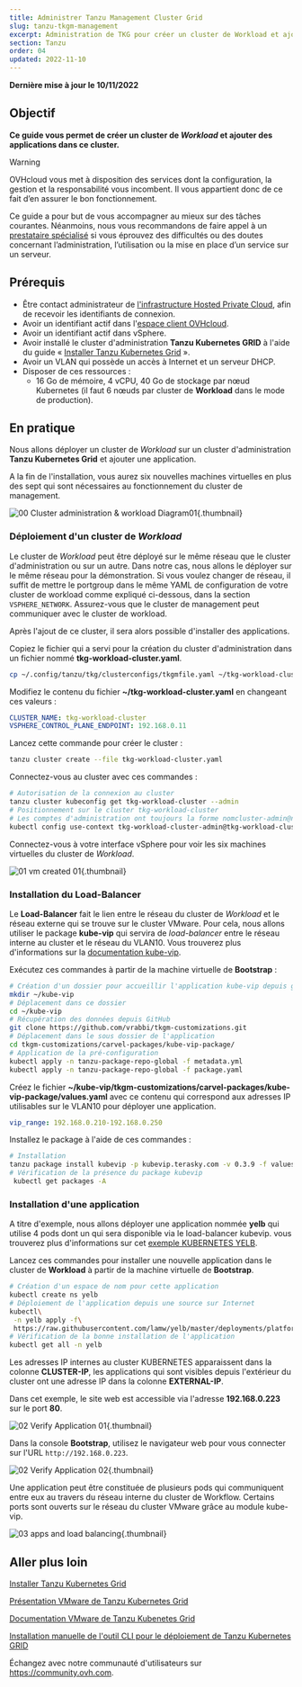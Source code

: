 ```yaml
---
title: Administrer Tanzu Management Cluster Grid
slug: tanzu-tkgm-management
excerpt: Administration de TKG pour créer un cluster de Workload et ajouter des applications dans ce cluster
section: Tanzu
order: 04
updated: 2022-11-10
---
```


**Dernière mise à jour le 10/11/2022**

## Objectif

**Ce guide vous permet de créer un cluster de *Workload* et ajouter des applications dans ce cluster.**

> [!warning]
> OVHcloud vous met à disposition des services dont la configuration, la gestion et la responsabilité vous incombent. Il vous appartient donc de ce fait d’en assurer le bon fonctionnement.
>
> Ce guide a pour but de vous accompagner au mieux sur des tâches courantes. Néanmoins, nous vous recommandons de faire appel à un [prestataire spécialisé](https://partner.ovhcloud.com/fr/) si vous éprouvez des difficultés ou des doutes concernant l’administration, l’utilisation ou la mise en place d’un service sur un serveur.
>

## Prérequis

- Être contact administrateur de [l'infrastructure Hosted Private Cloud](https://www.ovhcloud.com/fr-ca/enterprise/products/hosted-private-cloud/), afin de recevoir les identifiants de connexion.
- Avoir un identifiant actif dans l'[espace client OVHcloud](https://ca.ovh.com/auth/?action=gotomanager&from=https://www.ovh.com/ca/fr/&ovhSubsidiary=qc).
- Avoir un identifiant actif dans vSphere.
- Avoir installé le cluster d'administration **Tanzu Kubernetes GRID** à l'aide du guide « [Installer Tanzu Kubernetes Grid](https://docs.ovh.com/ca/fr/private-cloud/tanzu-tkgm-installation) ».
- Avoir un VLAN qui possède un accès à Internet et un serveur DHCP.
- Disposer de ces ressources :
    - 16 Go de mémoire, 4 vCPU, 40 Go de stockage par nœud Kubernetes (il faut 6 nœuds par cluster de **Workload** dans le mode de production).

## En pratique

Nous allons déployer un cluster de *Workload* sur un cluster d'administration **Tanzu Kubernetes Grid** et ajouter une application.

A la fin de l'installation, vous aurez six nouvelles machines virtuelles en plus des sept qui sont nécessaires au fonctionnement du cluster de management. 

![00 Cluster administration & workload Diagram01](images/00-tkc-mc-wc01.png){.thumbnail}

### Déploiement d'un cluster de *Workload*

Le cluster de *Workload* peut être déployé sur le même réseau que le cluster d'administration ou sur un autre. Dans notre cas, nous allons le déployer sur le même réseau pour la démonstration. Si vous voulez changer de réseau, il suffit de mettre le portgroup dans le même YAML de configuration de votre cluster de workload comme expliqué ci-dessous, dans la section `VSPHERE_NETWORK`. Assurez-vous que le cluster de management peut communiquer avec le cluster de workload.

Après l'ajout de ce cluster, il sera alors possible d'installer des applications. 

Copiez le fichier qui a servi pour la création du cluster d'administration dans un fichier nommé **tkg-workload-cluster.yaml**.

```bash
cp ~/.config/tanzu/tkg/clusterconfigs/tkgmfile.yaml ~/tkg-workload-cluster.yaml
```

Modifiez le contenu du fichier **~/tkg-workload-cluster.yaml** en changeant ces valeurs :

```yaml
CLUSTER_NAME: tkg-workload-cluster
VSPHERE_CONTROL_PLANE_ENDPOINT: 192.168.0.11
```

Lancez cette commande pour créer le cluster :

```bash
tanzu cluster create --file tkg-workload-cluster.yaml
```

Connectez-vous au cluster avec ces commandes :

```bash
# Autorisation de la connexion au cluster
tanzu cluster kubeconfig get tkg-workload-cluster --admin
# Positionnement sur le cluster tkg-workload-cluster
# Les comptes d'administration ont toujours la forme nomcluster-admin@nomcluster
kubectl config use-context tkg-workload-cluster-admin@tkg-workload-cluster
```

Connectez-vous à votre interface vSphere pour voir les six machines virtuelles du cluster de *Workload*.

![01 vm created 01](images/01-vm-created-after-cwl-deployment01.png){.thumbnail}

### Installation du Load-Balancer

Le **Load-Balancer** fait le lien entre le réseau du cluster de *Workload* et le réseau externe qui se trouve sur le cluster VMware. Pour cela, nous allons utiliser le package **kube-vip** qui servira de *load-balancer* entre le réseau interne au cluster et le réseau du VLAN10. Vous trouverez plus d'informations sur la [documentation kube-vip](https://kube-vip.io/).

Exécutez ces commandes à partir de la machine virtuelle de **Bootstrap** :

```bash
# Création d'un dossier pour accueillir l'application kube-vip depuis git
mkdir ~/kube-vip
# Déplacement dans ce dossier
cd ~/kube-vip
# Récupération des données depuis GitHub
git clone https://github.com/vrabbi/tkgm-customizations.git
# Déplacement dans le sous dossier de l'application
cd tkgm-customizations/carvel-packages/kube-vip-package/
# Application de la pré-configuration
kubectl apply -n tanzu-package-repo-global -f metadata.yml
kubectl apply -n tanzu-package-repo-global -f package.yaml
```

Créez le fichier **~/kube-vip/tkgm-customizations/carvel-packages/kube-vip-package/values.yaml** avec ce contenu qui correspond aux adresses IP utilisables sur le VLAN10 pour déployer une application.

```yaml
vip_range: 192.168.0.210-192.168.0.250
```

Installez le package à l'aide de ces commandes :

```bash
# Installation
tanzu package install kubevip -p kubevip.terasky.com -v 0.3.9 -f values.yaml
# Vérification de la présence du package kubevip
 kubectl get packages -A
```

### Installation d'une application

A titre d'exemple, nous allons déployer une application nommée **yelb** qui utilise 4 pods dont un qui sera disponible via le load-balancer kubevip. vous trouverez plus d'informations sur cet [exemple KUBERNETES YELB](https://github.com/mreferre/yelb).

Lancez ces commandes pour installer une nouvelle application dans le cluster de **Workload** à partir de la machine virtuelle de **Bootstrap**.

```bash
# Création d'un espace de nom pour cette application
kubectl create ns yelb
# Déploiement de l'application depuis une source sur Internet
kubectl\
 -n yelb apply -f\
 https://raw.githubusercontent.com/lamw/yelb/master/deployments/platformdeployment/Kubernetes/yaml/yelb-k8s-loadbalancer.yaml
# Vérification de la bonne installation de l'application
kubectl get all -n yelb
```

Les adresses IP internes au cluster KUBERNETES apparaissent dans la colonne **CLUSTER-IP**, les applications qui sont visibles depuis l'extérieur du cluster ont une adresse IP dans la colonne **EXTERNAL-IP**.

Dans cet exemple, le site web est accessible via l'adresse **192.168.0.223** sur le port **80**.

![02 Verify Application 01](images/02-verify-application-01.png){.thumbnail}

Dans la console **Bootstrap**, utilisez le navigateur web pour vous connecter sur l'URL `http://192.168.0.223`.

![02 Verify Application 02](images/02-verify-application-02.png){.thumbnail}

Une application peut être constituée de plusieurs pods qui communiquent entre eux au travers du réseau interne du cluster de Workflow. Certains ports sont ouverts sur le réseau du cluster VMware grâce au module kube-vip.

![03 apps and load balancing](images/03-internetworkcommunication01.png){.thumbnail}

## Aller plus loin

[Installer Tanzu Kubernetes Grid](https://docs.ovh.com/ca/fr/private-cloud/tanzu-tkgm-installation)

[Présentation VMware de Tanzu Kubernetes Grid](https://tanzu.vmware.com/kubernetes-grid)

[Documentation VMware de Tanzu Kubenetes Grid](https://docs.vmware.com/en/VMware-Tanzu-Kubernetes-Grid/index.html)

[Installation manuelle de l'outil CLI pour le déploiement de Tanzu Kubernetes GRID](https://docs.vmware.com/en/VMware-Tanzu-Kubernetes-Grid/1.5/vmware-tanzu-kubernetes-grid-15/GUID-install-cli.html)

Échangez avec notre communauté d'utilisateurs sur <https://community.ovh.com>.
